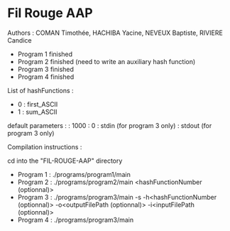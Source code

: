 # Fil Rouge AAP
 
Authors : 
COMAN Timothée,
HACHIBA Yacine,
NEVEUX Baptiste,
RIVIERE Candice  
- Program 1 finished
- Program 2 finished (need to write an auxiliary hash function)
- Program 3 finished
- Program 4 finished

List of hashFunctions :  
- 0 : first_ASCII
- 1 : sum_ASCII

default parameters : 
<numberOfSlots> : 1000
<hashFunctionNumber> : 0
<inputFilePath> : stdin (for program 3 only)
<outputFilePath> : stdout (for program 3 only)

Compilation instructions : 

cd into the "FIL-ROUGE-AAP" directory

- Program 1 : ./programs/program1/main <inputFilePath>
- Program 2 : ./programs/program2/main <inputFilePath> <numberOfSlots> <hashFunctionNumber (optionnal)>
- Program 3 : ./programs/program3/main -s<numberOfSlots> -h<hashFunctionNumber (optionnal)> -o<outputFilePath (optionnal)> -i<inputFilePath (optionnal)>
- Program 4 : ./programs/program3/main <inputFilePath> 